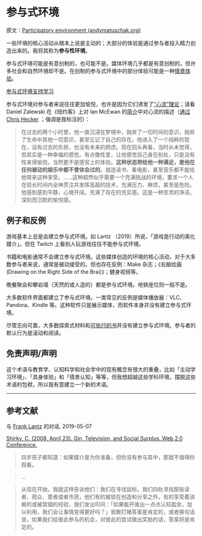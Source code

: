# 参与式环境

原文：[Participatory environment (andymatuschak.org)](https://notes.andymatuschak.org/z63gaUtZqb9mMUKRf85UhtEFPMgBBJbqvT2r8)

一些环境的核心活动从根本上说是主动的；大部分的体验是通过参与者投入精力创造出来的。我将其称为**参与性环境**。

参与式环境可能是有意创制的，也可能不是。媒体环境几乎都是有意创制的，但许多社会和自然环境却不是。在创制的参与式环境中的部分体验可能是一种[情景体验](https://notes.andymatuschak.org/z3KASfpz5AmNmqM2m517Jbs1EvXrLN7NkeYWH)。

[参与式环境支持学习](https://notes.andymatuschak.org/z56HX9kF6fRMoRQfT6VhZN9ehnrrLDAq8FEFP)

参与式环境对参与者来说往往更加愉悦，也许是因为它们诱发了[“心流”理论](https://notes.andymatuschak.org/z4NDjWD97ktonzUEbu4ynt8Sgpkz4rDApQL)；请看 Daniel Zalewski 在《纽约客》上对 Ian McEwan 的[简介](https://www.newyorker.com/magazine/2009/02/23/the-background-hum)中对心流的描述（[通过](https://www.chrishecker.com/Benevolent_Dissociation) [Chris Hecker](https://notes.andymatuschak.org/zxjTg6GnUjJBH4qEfjgyZcY8Jq3oygCEQzz) ；强调是我标注的）：

> 在过去的两个小时里，他一直沉浸在梦境中，抛弃了一切时间的意识，抛弃了生命中其他一切意识，甚至忘记了自己的存在。他进入了一个纯粹的现在，没有过去的负担，也没有未来的顾虑。现在回头再看，当时从未觉得，但其实是一种幸福的感觉。有点像性爱，让他感觉自己身在别处，只是没有性来得愉悦，当然更不是感官上的体验。**这种状态带给他一种满足，是他在任何被动的娱乐中都不曾体会过的**。就连读书、看电影，甚至音乐都不能给他带来这种享受。……这种超然似乎需要一个充满挑战的环境，要求一个人在较长时间内全神贯注并发挥高超的技术，充满压力、麻烦，甚至是危险。他感到感到平静，心境开阔，充满了存在的充实感。这是一种空灵的净洁，深刻而沉默的愉悦感。

## 例子和反例

游戏基本上总是会建立参与式环境。如 Lantz （2019）所说，「游戏是行动的美化媒介」。但在 Twitch 上看别人玩游戏往往不能参与式环境。

书籍和电影通常不会建立参与式环境。这些媒体创造的环境的核心活动，对于大多数参与者来说，通常是被动接受的。但也存在反例：Make 杂志；《右脑绘画(Drawing on the Right Side of the Brai)》；健身视频等。

晚餐聚会和攀岩墙（天然的或人造的）都是参与式环境。地铁座位则一般不是。

大多数软件界面都建立了参与式环境。一类常见的反例是媒体播放器：VLC、Pandora、Kindle 等。这种软件只是展示媒体，而软件本身并没有建立参与式环境。

尽管志向可嘉，大多数探索式材料和[可执行的书](https://notes.andymatuschak.org/z2UKZTkAbLUKR85d92gqB7ahoxcS2tpB2ah2)并没有建立参与式环境。参与者的默认行为是滚动和阅读。

## 免责声明/声明

这个术语与教育学、认知科学和社会学中的现有概念有很大的重叠，比如「主动学习环境」、「具身体验」和「情景认知」等等，但我想超越这些学科环境，摆脱这些术语的包袱，所以我有意建立一个新的术语。

------

## 参考文献

与 [Frank Lantz](https://notes.andymatuschak.org/z63CNoeqmkF3oAGJdVchqFHUi2wYvVfU2znRN) 的对话, 2019-05-07

[Shirky, C. (2008, April 23). Gin, Television, and Social Surplus. Web 2.0 Conference.](https://notes.andymatuschak.org/z2J9Y3buwqPVqQHmrSJjFa8THgSw5NnFxMx8Q)

> 四岁孩子都知道：如果媒介是为你准备，但你没有参与其中，那就不值得你观看。

> …

> 从现在开始，我就这样告诉他们：我们在寻找鼠标。我们四处寻找那些读者、观众、患者或者市民，他们有的被锁在创造和分享之外，有的享受着消极的或被禁锢的经验，我们发出叩问：「如果能开凿出一点点认知盈余，加以利用，我们会让事情变得更好吗？」我敢打赌答案是肯定的，或者换句话说，如果我们给彼此参与的机会，对彼此的尝试做出奖励的话，答案将是肯定的。
